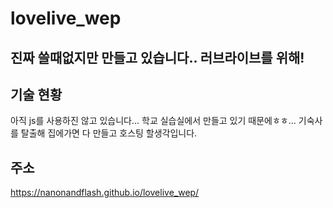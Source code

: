 # lovelive_wep

## 진짜 쓸때없지만 만들고 있습니다.. 러브라이브를 위해!

## 기술 현황
아직 js를 사용하진 않고 있습니다... 학교 실습실에서 만들고 있기 때문에ㅎㅎ...
기숙사를 탈출해 집에가면 다 만들고 호스팅 할생각입니다.

## 주소
https://nanonandflash.github.io/lovelive_wep/
